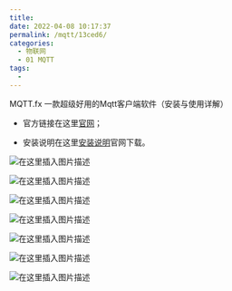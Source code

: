 ```yaml
---
title: 
date: 2022-04-08 10:17:37
permalink: /mqtt/13ced6/
categories:
  - 物联网
  - 01 MQTT
tags:
  - 
---
```


MQTT.fx 一款超级好用的Mqtt客户端软件（安装与使用详解）

- 官方链接在这里[官网](http://mqttfx.jensd.de/index.php/download)；

- 安装说明在这里[安装说明](https://blog.csdn.net/Mculover666/article/details/103799033?ops_request_misc=%7B%22request%5Fid%22%3A%22159463241519725219906526%22%2C%22scm%22%3A%2220140713.130102334..%22%7D&request_id=159463241519725219906526&biz_id=0&utm_medium=distribute.pc_search_result.none-task-blog-2~all~first_rank_ecpm_v3~pc_rank_v3-1-103799033.pc_ecpm_v3_pc_rank_v3&utm_term=mqtt.fx的安装和使用)官网下载。

![在这里插入图片描述](https://img-blog.csdnimg.cn/20200713173136628.png?x-oss-process=image/watermark,type_ZmFuZ3poZW5naGVpdGk,shadow_10,text_aHR0cHM6Ly9ibG9nLmNzZG4ubmV0L3FxXzQ2MTg3NTk0,size_16,color_FFFFFF,t_70)

![在这里插入图片描述](https://img-blog.csdnimg.cn/20200713173157375.png?x-oss-process=image/watermark,type_ZmFuZ3poZW5naGVpdGk,shadow_10,text_aHR0cHM6Ly9ibG9nLmNzZG4ubmV0L3FxXzQ2MTg3NTk0,size_16,color_FFFFFF,t_70)

![在这里插入图片描述](https://img-blog.csdnimg.cn/20200713173157354.png?x-oss-process=image/watermark,type_ZmFuZ3poZW5naGVpdGk,shadow_10,text_aHR0cHM6Ly9ibG9nLmNzZG4ubmV0L3FxXzQ2MTg3NTk0,size_16,color_FFFFFF,t_70)

![在这里插入图片描述](https://img-blog.csdnimg.cn/20200713173157351.png?x-oss-process=image/watermark,type_ZmFuZ3poZW5naGVpdGk,shadow_10,text_aHR0cHM6Ly9ibG9nLmNzZG4ubmV0L3FxXzQ2MTg3NTk0,size_16,color_FFFFFF,t_70)

![在这里插入图片描述](https://img-blog.csdnimg.cn/20200713173157186.png?x-oss-process=image/watermark,type_ZmFuZ3poZW5naGVpdGk,shadow_10,text_aHR0cHM6Ly9ibG9nLmNzZG4ubmV0L3FxXzQ2MTg3NTk0,size_16,color_FFFFFF,t_70)

![在这里插入图片描述](https://img-blog.csdnimg.cn/20200713173157173.png?x-oss-process=image/watermark,type_ZmFuZ3poZW5naGVpdGk,shadow_10,text_aHR0cHM6Ly9ibG9nLmNzZG4ubmV0L3FxXzQ2MTg3NTk0,size_16,color_FFFFFF,t_70)

![在这里插入图片描述](https://img-blog.csdnimg.cn/202007131731577.png?x-oss-process=image/watermark,type_ZmFuZ3poZW5naGVpdGk,shadow_10,text_aHR0cHM6Ly9ibG9nLmNzZG4ubmV0L3FxXzQ2MTg3NTk0,size_16,color_FFFFFF,t_70)

